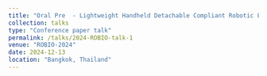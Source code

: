 ```yaml
---
title: "Oral Pre  - Lightweight Handheld Detachable Compliant Robotic Laryngoscope with Lightweight Intelligent Visual Guidance"
collection: talks
type: "Conference paper talk"
permalink: /talks/2024-ROBIO-talk-1
venue: "ROBIO-2024"
date: 2024-12-13
location: "Bangkok, Thailand"
---
```


